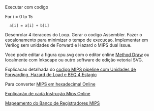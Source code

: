 Executar com codigo

For i = 0 to 15

      a[i] = a[i] + b[i]

Desenrolar 4 iteracoes do Loop. Gerar o codigo Assembler. Fazer o escalonamento para minimizar o tempo de execucao. Implementar em Verilog sem unidades de Forward e Hazard o MIPS dual Issue.

Voce pode editar a figura cpu.svg com o editor online <a href="https://editor.method.ac/">Method Draw</a>
ou localmente com Inkscape ou outro software de edição vetorial SVG. 

Explicacao detalhada do <a href="https://docs.google.com/presentation/d/e/2PACX-1vTl4fxlJFZXNVaToEmzhHt1Svg1sREU4JHDny7Wepr2bVTlaYBXCy-6LSoPnJ9XyDiuTcDxk25-rXFO/pub?start=false&loop=false&delayms=3000&slide=id.p">codigo MIPS pipeline com Unidades de Forwarding, Hazard de Load e BEQ 4 Estagio</a>


Para converter <a href="http://www.kurtm.net/mipsasm/index.cgi">MIPS em hexadecimal Online</a> 

<a href="http://www.mrc.uidaho.edu/mrc/people/jff/digital/MIPSir.html">Explicação de cada Instrução Mips Online </a>

<a href="http://www.cs.uwm.edu/classes/cs315/Bacon/Lecture/HTML/ch05s03.html">Mapeamento do Banco de Registradores MIPS</a> 
